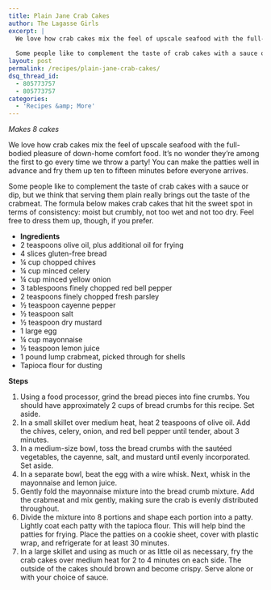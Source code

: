 ```yaml
---
title: Plain Jane Crab Cakes
author: The Lagasse Girls
excerpt: |
  We love how crab cakes mix the feel of upscale seafood with the full-bodied pleasure of down-home comfort food. It’s no wonder they’re among the first to go every time we throw a party! You can make the patties well in advance and fry them up ten to fifteen minutes before everyone arrives.
  
  Some people like to complement the taste of crab cakes with a sauce or dip, but we think that serving them plain really brings out the taste of the crabmeat. The formula below makes crab cakes that hit the sweet spot in terms of consistency: moist but crumbly, not too wet and not too dry. Feel free to dress them up, though, if you prefer.
layout: post
permalink: /recipes/plain-jane-crab-cakes/
dsq_thread_id:
  - 805773757
  - 805773757
categories:
  - 'Recipes &amp; More'
---
```

*Makes 8 cakes*

We love how crab cakes mix the feel of upscale seafood with the full-bodied pleasure of down-home comfort food. It’s no wonder they’re among the first to go every time we throw a party! You can make the patties well in advance and fry them up ten to fifteen minutes before everyone arrives.

Some people like to complement the taste of crab cakes with a sauce or dip, but we think that serving them plain really brings out the taste of the crabmeat. The formula below makes crab cakes that hit the sweet spot in terms of consistency: moist but crumbly, not too wet and not too dry. Feel free to dress them up, though, if you prefer.

  * **Ingredients**
  * 2 teaspoons olive oil, plus additional oil for frying
  * 4 slices gluten-free bread
  * ¼ cup chopped chives
  * ¼ cup minced celery
  * ¼ cup minced yellow onion
  * 3 tablespoons finely chopped red bell pepper
  * 2 teaspoons finely chopped fresh parsley
  * ½ teaspoon cayenne pepper
  * ½ teaspoon salt
  * ½ teaspoon dry mustard
  * 1 large egg
  * ¼ cup mayonnaise
  * ½ teaspoon lemon juice
  * 1 pound lump crabmeat, picked through for shells
  * Tapioca flour for dusting

**Steps**

  1. Using a food processor, grind the bread pieces into fine crumbs. You should have approximately 2 cups of bread crumbs for this recipe. Set aside.
  2. In a small skillet over medium heat, heat 2 teaspoons of olive oil. Add the chives, celery, onion, and red bell pepper until tender, about 3 minutes.
  3. In a medium-size bowl, toss the bread crumbs with the sautéed vegetables, the cayenne, salt, and mustard until evenly incorporated. Set aside.
  4. In a separate bowl, beat the egg with a wire whisk. Next, whisk in the mayonnaise and lemon juice.
  5. Gently fold the mayonnaise mixture into the bread crumb mixture. Add the crabmeat and mix gently, making sure the crab is evenly distributed throughout.
  6. Divide the mixture into 8 portions and shape each portion into a patty. Lightly coat each patty with the tapioca flour. This will help bind the patties for frying. Place the patties on a cookie sheet, cover with plastic wrap, and refrigerate for at least 30 minutes.
  7. In a large skillet and using as much or as little oil as necessary, fry the crab cakes over medium heat for 2 to 4 minutes on each side. The outside of the cakes should brown and become crispy. Serve alone or with your choice of sauce.